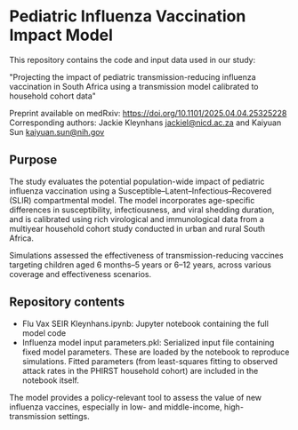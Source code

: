 # Pediatric Influenza Vaccination Impact Model

This repository contains the code and input data used in our study:

"Projecting the impact of pediatric transmission-reducing influenza vaccination in South Africa using a transmission model calibrated to household cohort data"

Preprint available on medRxiv:  https://doi.org/10.1101/2025.04.04.25325228  
Corresponding authors: Jackie Kleynhans jackiel@nicd.ac.za and Kaiyuan Sun kaiyuan.sun@nih.gov 

## Purpose

The study evaluates the potential population-wide impact of pediatric influenza vaccination using a Susceptible–Latent–Infectious–Recovered (SLIR) compartmental model. The model incorporates age-specific differences in susceptibility, infectiousness, and viral shedding duration, and is calibrated using rich virological and immunological data from a multiyear household cohort study conducted in urban and rural South Africa.

Simulations assessed the effectiveness of transmission-reducing vaccines targeting children aged 6 months–5 years or 6–12 years, across various coverage and effectiveness scenarios. 

## Repository contents

- Flu Vax SEIR Kleynhans.ipynb: Jupyter notebook containing the full model code
- Influenza model input parameters.pkl: Serialized input file containing fixed model parameters. These are loaded by the notebook to reproduce simulations. Fitted parameters (from least-squares fitting to observed attack rates in the PHIRST household cohort) are included in the notebook itself.

The model provides a policy-relevant tool to assess the value of new influenza vaccines, especially in low- and middle-income, high-transmission settings.

